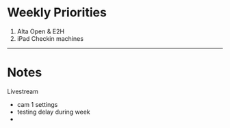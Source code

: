 # Weekly Priorities
1. Alta Open & E2H
2. iPad Checkin machines
---
# Notes

Livestream
- cam 1 settings
- testing delay during week
- 
